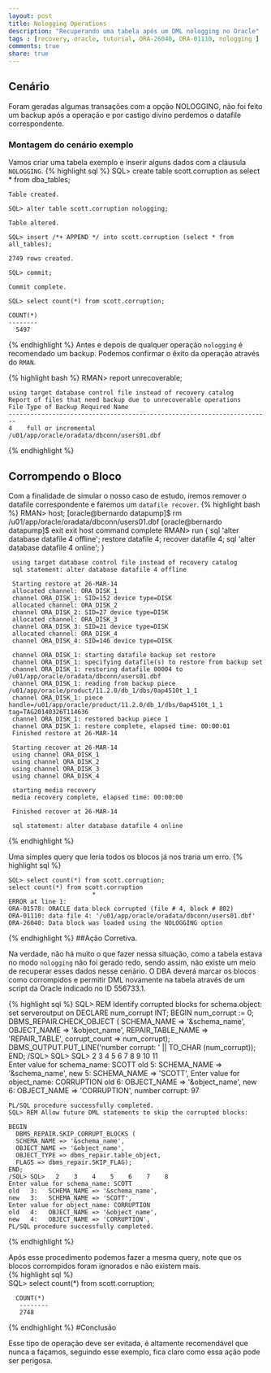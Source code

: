 ```yaml
---
layout: post
title: Nologging Operations
description: "Recuperando uma tabela após um DML nologging no Oracle"
tags : [recovery, oracle, tutorial, ORA-26040, ORA-01110, nologging ]
comments: true
share: true
---
```


## Cenário

Foram geradas algumas transações com a opção NOLOGGING, não foi feito um backup após a operação e por castigo divino perdemos o datafile correspondente.

### Montagem do cenário exemplo

Vamos criar uma tabela exemplo e inserir alguns dados com a cláusula `NOLOGGING`.
{% highlight sql %}
    SQL> create table scott.corruption as select * from dba_tables;

    Table created.
    
    SQL> alter table scott.corruption nologging;

    Table altered.    

    SQL> insert /*+ APPEND */ into scott.corruption (select * from all_tables);

    2749 rows created.

    SQL> commit;

    Commit complete.
    
    SQL> select count(*) from scott.corruption;

    COUNT(*)
    --------
      5497
{% endhighlight %}
Antes e depois de qualquer operação `nologging` é recomendado um backup. Podemos confirmar o êxito da operação através do `RMAN`.

{% highlight bash %}
    RMAN> report unrecoverable;

    using target database control file instead of recovery catalog
    Report of files that need backup due to unrecoverable operations
    File Type of Backup Required Name
    ------------------------------------------------------------------------
    4    full or incremental     /u01/app/oracle/oradata/dbconn/users01.dbf 
{% endhighlight %}

## Corrompendo o Bloco

Com a finalidade de simular o nosso caso de estudo, iremos remover o datafile correspondente e faremos um `datafile recover`.
{% highlight bash %}
     RMAN> host;
     [oracle@bernardo datapump]$ rm /u01/app/oracle/oradata/dbconn/users01.dbf
     [oracle@bernardo datapump]$ exit
     exit
     host command complete
     RMAN> run {
     sql 'alter database datafile 4 offline';
     restore datafile 4;
     recover datafile 4;
     sql 'alter database datafile 4 online';
     }
     
     using target database control file instead of recovery catalog
     sql statement: alter database datafile 4 offline
     
     Starting restore at 26-MAR-14
     allocated channel: ORA_DISK_1
     channel ORA_DISK_1: SID=152 device type=DISK
     allocated channel: ORA_DISK_2
     channel ORA_DISK_2: SID=27 device type=DISK
     allocated channel: ORA_DISK_3
     channel ORA_DISK_3: SID=21 device type=DISK
     allocated channel: ORA_DISK_4
     channel ORA_DISK_4: SID=146 device type=DISK
     
     channel ORA_DISK_1: starting datafile backup set restore
     channel ORA_DISK_1: specifying datafile(s) to restore from backup set
     channel ORA_DISK_1: restoring datafile 00004 to /u01/app/oracle/oradata/dbconn/users01.dbf
     channel ORA_DISK_1: reading from backup piece /u01/app/oracle/product/11.2.0/db_1/dbs/0ap4510t_1_1
     channel ORA_DISK_1: piece handle=/u01/app/oracle/product/11.2.0/db_1/dbs/0ap4510t_1_1 tag=TAG20140326T114636
     channel ORA_DISK_1: restored backup piece 1
     channel ORA_DISK_1: restore complete, elapsed time: 00:00:01
     Finished restore at 26-MAR-14
     
     Starting recover at 26-MAR-14
     using channel ORA_DISK_1
     using channel ORA_DISK_2
     using channel ORA_DISK_3
     using channel ORA_DISK_4
     
     starting media recovery
     media recovery complete, elapsed time: 00:00:00
     
     Finished recover at 26-MAR-14
     
     sql statement: alter database datafile 4 online
{% endhighlight %}

Uma simples query que leria todos os blocos já nos traria um erro.
{% highlight sql %}

    SQL> select count(*) from scott.corruption;
    select count(*) from scott.corruption
                           *
    ERROR at line 1:
    ORA-01578: ORACLE data block corrupted (file # 4, block # 802)
    ORA-01110: data file 4: '/u01/app/oracle/oradata/dbconn/users01.dbf'
    ORA-26040: Data block was loaded using the NOLOGGING option
{% endhighlight %}
##Ação Corretiva.

Na verdade, não há muito o que fazer nessa situação, como a tabela estava no modo `nologging` não foi gerado redo, sendo assim, não existe um meio de recuperar esses dados nesse cenário. O DBA deverá marcar os blocos como corrompidos e permitir DML novamente na tabela através de um script da Oracle indicado no ID 556733.1.

{% highlight sql %}
    SQL> REM Identify corrupted blocks for schema.object:
    set serveroutput on
    DECLARE num_corrupt INT;
    BEGIN
      num_corrupt := 0;
      DBMS_REPAIR.CHECK_OBJECT (
      SCHEMA_NAME => '&schema_name',
      OBJECT_NAME => '&object_name',
      REPAIR_TABLE_NAME => 'REPAIR_TABLE',
      corrupt_count => num_corrupt);
      DBMS_OUTPUT.PUT_LINE('number corrupt: ' || TO_CHAR (num_corrupt));
    END;
    /SQL> SQL> SQL>   2    3    4    5    6    7    8    9   10   11  
    Enter value for schema_name: SCOTT
    old   5:   SCHEMA_NAME => '&schema_name',
    new   5:   SCHEMA_NAME => 'SCOTT',
    Enter value for object_name: CORRUPTION
    old   6:   OBJECT_NAME => '&object_name',
    new   6:   OBJECT_NAME => 'CORRUPTION',
    number corrupt: 97
    
    PL/SQL procedure successfully completed.
    SQL> REM Allow future DML statements to skip the corrupted blocks:
    
    BEGIN
      DBMS_REPAIR.SKIP_CORRUPT_BLOCKS (
      SCHEMA_NAME => '&schema_name',
      OBJECT_NAME => '&object_name',
      OBJECT_TYPE => dbms_repair.table_object,
      FLAGS => dbms_repair.SKIP_FLAG);
    END;
    /SQL> SQL>   2    3    4    5    6    7    8  
    Enter value for schema_name: SCOTT
    old   3:   SCHEMA_NAME => '&schema_name',
    new   3:   SCHEMA_NAME => 'SCOTT',
    Enter value for object_name: CORRUPTION
    old   4:   OBJECT_NAME => '&object_name',
    new   4:   OBJECT_NAME => 'CORRUPTION',
    PL/SQL procedure successfully completed.
{% endhighlight %}

Após esse procedimento podemos fazer a mesma query, note que os blocos corrompidos foram ignorados e não existem mais.    
 {% highlight sql %}   
    SQL> select count(*) from scott.corruption;
    
      COUNT(*)	
       --------
       2748
{% endhighlight %}
#Conclusão

Esse tipo de operação deve ser evitada, é altamente recomendável que nunca a façamos, seguindo esse exemplo, fica claro como essa ação pode ser perigosa.